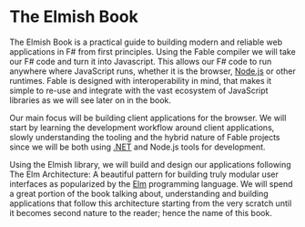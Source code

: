 # The Elmish Book

The Elmish Book is a practical guide to building modern and reliable web applications in F# from first principles. Using the  Fable compiler we will take our F# code and turn it into Javascript. This allows our F# code to run anywhere where JavaScript runs, whether it is the browser, [Node.js][nodejs] or other runtimes. Fable is designed with interoperability in mind, that makes it simple to re-use and integrate with the vast ecosystem of JavaScript libraries as we will see later on in the book.

Our main focus will be building client applications for the browser. We will start by learning the development workflow around client applications, slowly understanding the tooling and the hybrid nature of Fable projects since we will be both using [.NET][dotnet] and Node.js tools for development.

Using the Elmish library, we will build and design our applications following The Elm Architecture: A beautiful pattern for building truly modular user interfaces as popularized by the [Elm][elm] programming language. We will spend a great portion of the book talking about, understanding and building applications that follow this architecture starting from the very scratch until it becomes second nature to the reader; hence the name of this book.

[elm]:https://elm-lang.org/
[nodejs]:https://nodejs.org/en/
[dotnet]:https://dotnet.microsoft.com/

